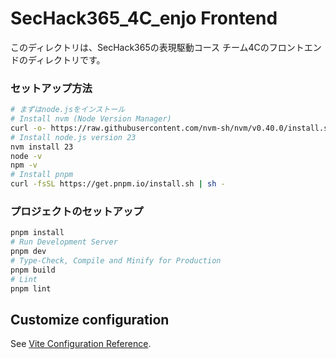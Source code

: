 # SecHack365_4C_enjo Frontend

このディレクトリは、SecHack365の表現駆動コース チーム4Cのフロントエンドのディレクトリです。

### セットアップ方法

```bash
# まずはnode.jsをインストール
# Install nvm (Node Version Manager)
curl -o- https://raw.githubusercontent.com/nvm-sh/nvm/v0.40.0/install.sh | bash
# Install node.js version 23 
nvm install 23
node -v
npm -v
# Install pnpm
curl -fsSL https://get.pnpm.io/install.sh | sh -
```

### プロジェクトのセットアップ

```bash
pnpm install
# Run Development Server
pnpm dev
# Type-Check, Compile and Minify for Production
pnpm build
# Lint
pnpm lint
```

## Customize configuration

See [Vite Configuration Reference](https://vite.dev/config/).